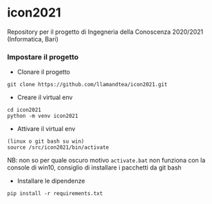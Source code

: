 # icon2021
Repository per il progetto di Ingegneria della Conoscenza 2020/2021 (Informatica, Bari)

### Impostare il progetto

- Clonare il progetto
```
git clone https://github.com/llamandtea/icon2021.git
```

- Creare il virtual env
```
cd icon2021
python -m venv icon2021
```

- Attivare il virtual env
```
(linux o git bash su win)
source /src/icon2021/bin/activate
```
NB: non so per quale oscuro motivo `activate.bat` non funziona con la console di win10, consiglio di installare i pacchetti da git bash


- Installare le dipendenze
```
pip install -r requirements.txt
```
